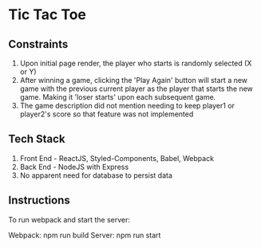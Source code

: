 # Tic Tac Toe

## Constraints
1. Upon initial page render, the player who starts is randomly selected (X or Y)
2. After winning a game, clicking the 'Play Again' button will start a new game with the previous current player as the player that starts the new game. Making it 'loser starts' upon each subsequent game.
3. The game description did not mention needing to keep player1 or player2's score so that feature was not implemented

## Tech Stack
1. Front End - ReactJS, Styled-Components, Babel, Webpack
2. Back End - NodeJS with Express
3. No apparent need for database to persist data

## Instructions
To run webpack and start the server:

Webpack: npm run build
Server: npm run start

